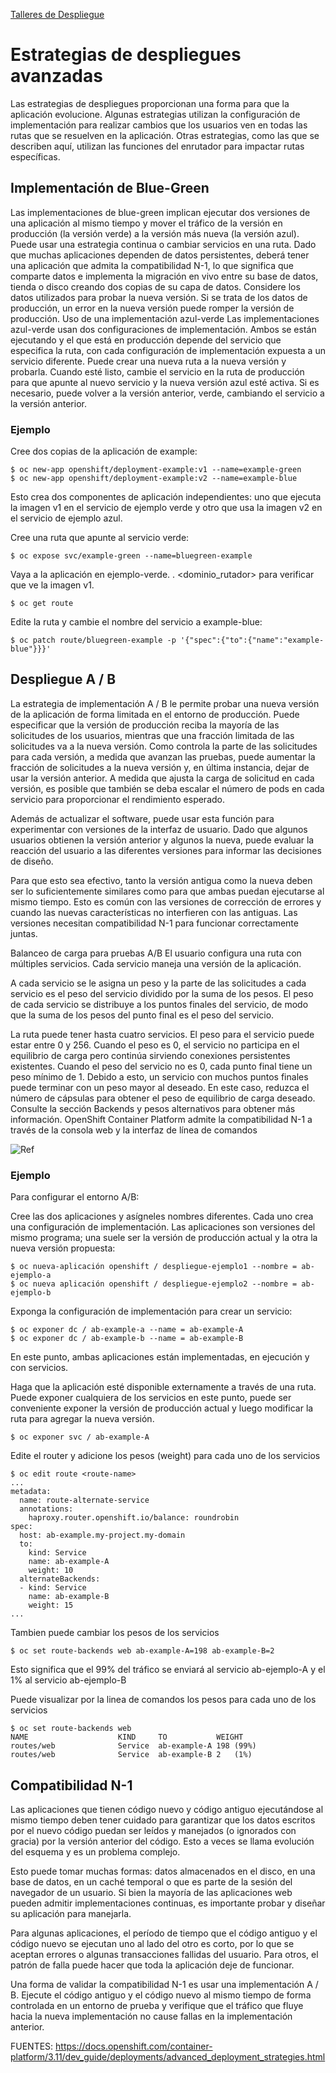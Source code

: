 [Talleres de Despliegue](../despliegue.md)

# Estrategias de despliegues avanzadas 
Las estrategias de despliegues proporcionan una forma para que la aplicación evolucione. Algunas estrategias utilizan la configuración de implementación para realizar cambios que los usuarios ven en todas las rutas que se resuelven en la aplicación. Otras estrategias, como las que se describen aquí, utilizan las funciones del enrutador para impactar rutas específicas.


## Implementación de Blue-Green 
Las implementaciones de blue-green implican ejecutar dos versiones de una aplicación al mismo tiempo y mover el tráfico de la versión en producción (la versión verde) a la versión más nueva (la versión azul). Puede usar una estrategia continua o cambiar servicios en una ruta. Dado que muchas aplicaciones dependen de datos persistentes, deberá tener una aplicación que admita la compatibilidad N-1, lo que significa que comparte datos e implementa la migración en vivo entre su base de datos, tienda o disco creando dos copias de su capa de datos. Considere los datos utilizados para probar la nueva versión. Si se trata de los datos de producción, un error en la nueva versión puede romper la versión de producción. Uso de una implementación azul-verde Las implementaciones azul-verde usan dos configuraciones de implementación. Ambos se están ejecutando y el que está en producción depende del servicio que especifica la ruta, con cada configuración de implementación expuesta a un servicio diferente. Puede crear una nueva ruta a la nueva versión y probarla. Cuando esté listo, cambie el servicio en la ruta de producción para que apunte al nuevo servicio y la nueva versión azul esté activa. Si es necesario, puede volver a la versión anterior, verde, cambiando el servicio a la versión anterior.

### Ejemplo
Cree dos copias de la aplicación de example:
```
$ oc new-app openshift/deployment-example:v1 --name=example-green
$ oc new-app openshift/deployment-example:v2 --name=example-blue
```

Esto crea dos componentes de aplicación independientes: uno que ejecuta la imagen v1 en el servicio de ejemplo verde y otro que usa la imagen v2 en el servicio de ejemplo azul.

Cree una ruta que apunte al servicio verde:
```
$ oc expose svc/example-green --name=bluegreen-example
```

Vaya a la aplicación en ejemplo-verde. <proyecto>. <dominio_rutador> para verificar que ve la imagen v1.
```
$ oc get route
```
Edite la ruta y cambie el nombre del servicio a example-blue:
```
$ oc patch route/bluegreen-example -p '{"spec":{"to":{"name":"example-blue"}}}'
```




## Despliegue A / B
La estrategia de implementación A / B le permite probar una nueva versión de la aplicación de forma limitada en el entorno de producción. Puede especificar que la versión de producción reciba la mayoría de las solicitudes de los usuarios, mientras que una fracción limitada de las solicitudes va a la nueva versión. Como controla la parte de las solicitudes para cada versión, a medida que avanzan las pruebas, puede aumentar la fracción de solicitudes a la nueva versión y, en última instancia, dejar de usar la versión anterior. A medida que ajusta la carga de solicitud en cada versión, es posible que también se deba escalar el número de pods en cada servicio para proporcionar el rendimiento esperado.

Además de actualizar el software, puede usar esta función para experimentar con versiones de la interfaz de usuario. Dado que algunos usuarios obtienen la versión anterior y algunos la nueva, puede evaluar la reacción del usuario a las diferentes versiones para informar las decisiones de diseño.

Para que esto sea efectivo, tanto la versión antigua como la nueva deben ser lo suficientemente similares como para que ambas puedan ejecutarse al mismo tiempo. Esto es común con las versiones de corrección de errores y cuando las nuevas características no interfieren con las antiguas. Las versiones necesitan compatibilidad N-1 para funcionar correctamente juntas.

Balanceo de carga para pruebas A/B
El usuario configura una ruta con múltiples servicios. Cada servicio maneja una versión de la aplicación.

A cada servicio se le asigna un peso y la parte de las solicitudes a cada servicio es el peso del servicio dividido por la suma de los pesos. El peso de cada servicio se distribuye a los puntos finales del servicio, de modo que la suma de los pesos del punto final es el peso del servicio.

La ruta puede tener hasta cuatro servicios. El peso para el servicio puede estar entre 0 y 256. Cuando el peso es 0, el servicio no participa en el equilibrio de carga pero continúa sirviendo conexiones persistentes existentes. Cuando el peso del servicio no es 0, cada punto final tiene un peso mínimo de 1. Debido a esto, un servicio con muchos puntos finales puede terminar con un peso mayor al deseado. En este caso, reduzca el número de cápsulas para obtener el peso de equilibrio de carga deseado. Consulte la sección Backends y pesos alternativos para obtener más información.
OpenShift Container Platform admite la compatibilidad N-1 a través de la consola web y la interfaz de línea de comandos

![Ref](img/loadbalancingab.png)

### Ejemplo

Para configurar el entorno A/B:

Cree las dos aplicaciones y asígneles nombres diferentes. Cada uno crea una configuración de implementación. Las aplicaciones son versiones del mismo programa; una suele ser la versión de producción actual y la otra la nueva versión propuesta:
```
$ oc nueva-aplicación openshift / despliegue-ejemplo1 --nombre = ab-ejemplo-a
$ oc nueva aplicación openshift / despliegue-ejemplo2 --nombre = ab-ejemplo-b
```
Exponga la configuración de implementación para crear un servicio:
```
$ oc exponer dc / ab-example-a --name = ab-example-A
$ oc exponer dc / ab-example-b --name = ab-example-B
```
En este punto, ambas aplicaciones están implementadas, en ejecución y con servicios.

Haga que la aplicación esté disponible externamente a través de una ruta. Puede exponer cualquiera de los servicios en este punto, puede ser conveniente exponer la versión de producción actual y luego modificar la ruta para agregar la nueva versión.
```
$ oc exponer svc / ab-example-A
```

Edite el router y adicione los pesos (weight) para cada uno de los servicios
```
$ oc edit route <route-name>
...
metadata:
  name: route-alternate-service
  annotations:
    haproxy.router.openshift.io/balance: roundrobin
spec:
  host: ab-example.my-project.my-domain
  to:
    kind: Service
    name: ab-example-A
    weight: 10
  alternateBackends:
  - kind: Service
    name: ab-example-B
    weight: 15
...
```

Tambien puede cambiar los pesos de los servicios
```
$ oc set route-backends web ab-example-A=198 ab-example-B=2
```
Esto significa que el 99% del tráfico se enviará al servicio ab-ejemplo-A y el 1% al servicio ab-ejemplo-B

Puede visualizar por la linea de comandos los pesos para cada uno de los servicios
```
$ oc set route-backends web
NAME                    KIND     TO           WEIGHT
routes/web              Service  ab-example-A 198 (99%)
routes/web              Service  ab-example-B 2   (1%)
```


## Compatibilidad N-1
Las aplicaciones que tienen código nuevo y código antiguo ejecutándose al mismo tiempo deben tener cuidado para garantizar que los datos escritos por el nuevo código puedan ser leídos y manejados (o ignorados con gracia) por la versión anterior del código. Esto a veces se llama evolución del esquema y es un problema complejo.

Esto puede tomar muchas formas: datos almacenados en el disco, en una base de datos, en un caché temporal o que es parte de la sesión del navegador de un usuario. Si bien la mayoría de las aplicaciones web pueden admitir implementaciones continuas, es importante probar y diseñar su aplicación para manejarla.

Para algunas aplicaciones, el período de tiempo que el código antiguo y el código nuevo se ejecutan uno al lado del otro es corto, por lo que se aceptan errores o algunas transacciones fallidas del usuario. Para otros, el patrón de falla puede hacer que toda la aplicación deje de funcionar.

Una forma de validar la compatibilidad N-1 es usar una implementación A / B. Ejecute el código antiguo y el código nuevo al mismo tiempo de forma controlada en un entorno de prueba y verifique que el tráfico que fluye hacia la nueva implementación no cause fallas en la implementación anterior.




FUENTES:
https://docs.openshift.com/container-platform/3.11/dev_guide/deployments/advanced_deployment_strategies.html
